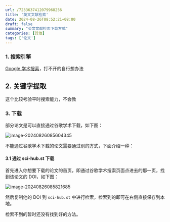 ```yaml
---
url: /7233637412079968256
title: '英文文献检索'
date: 2024-08-26T08:52:21+08:00
draft: false
summary: "英文文献检索下载方式"
categories: [其他]
tags: ['论文']
---
```




### 1. 搜索引擎

[Google 学术搜索](https://scholar.google.com/schhp)，打不开的自行想办法

## 2. 关键字提取

这个比较考验平时搜索能力，不会教

### 3. 下载

部分论文是可以直接通过谷歌学术下载，如下图：

![image-20240826085604345](https://cdn.jsdelivr.net/gh/zrgzs/images@main/images/2024%2F08%2F26%2F08-56-57-d061c52dbd69d6491fec47bb660b3b05-image-20240826085604345-6af8f2.png)

不能通过谷歌学术下载的论文需要通过别的方式，下面介绍一种：

#### 3.1 通过 sci-hub.st 下载

首先进入你想要下载的论文的首页，即通过谷歌学术搜索页面点进去的那一页，找到该论文的 DOI，如下图：

![image-20240826085821685](https://cdn.jsdelivr.net/gh/zrgzs/images@main/images/2024%2F08%2F26%2F08-58-22-6fe080ae505f831bf961b521f6c2c13b-image-20240826085821685-f3252a.png)

然后复制他的 DOI 到 `sci-hub.st` 中进行检索，检索到的即可在右侧直接保存到本地。

检索不到的暂时还没有找到好的方法。

